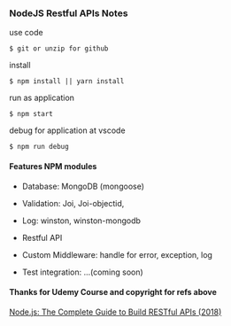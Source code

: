 ### NodeJS Restful APIs Notes

use code

    $ git or unzip for github

install

    $ npm install || yarn install

run as application

    $ npm start

debug for application at vscode

    $ npm run debug

#### Features NPM modules

* Database: MongoDB (mongoose)

* Validation: Joi, Joi-objectid, 

* Log: winston, winston-mongodb

* Restful API 

* Custom Middleware: handle for error, exception, log

* Test integration: ...(coming soon) 

#### Thanks for Udemy Course and copyright for refs above 

[Node.js: The Complete Guide to Build RESTful APIs (2018)](https://www.udemy.com/nodejs-master-class/)